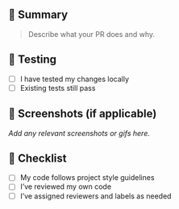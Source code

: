 ## 🚀 Summary

> Describe what your PR does and why.

## 🧪 Testing

- [ ] I have tested my changes locally
- [ ] Existing tests still pass

## 📸 Screenshots (if applicable)

_Add any relevant screenshots or gifs here._

## 🧠 Checklist

- [ ] My code follows project style guidelines
- [ ] I’ve reviewed my own code
- [ ] I’ve assigned reviewers and labels as needed
